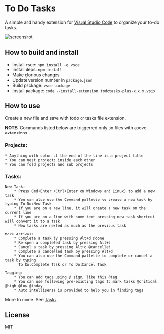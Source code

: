 # To Do Tasks

A simple and handy extension for [Visual Studio Code](http://code.visualstudio.com/) to organize your to-do tasks.

![screenshot](https://user-images.githubusercontent.com/81008/44176006-0bf68f00-a0b6-11e8-8cfd-6df4825411e6.png)

## How to build and install

- Install vsce: `npm install -g vsce`
- Install deps: `npm install`
- Make glorious changes
- Update version number in `package.json`
- Build package: `vsce package`
- Install package: `code --install-extension todotasks-plus-x.x.x.vsix`

## How to use

Create a new file and save with todo or tasks file extension.

**NOTE:** Commands listed below are triggerred only on files with above extensions.

### Projects:

    * Anything with colon at the end of the line is a project title
    * You can nest projects inside each other
    * You can fold projects and sub projects

### Tasks:

    New Task:
        * Press Cmd+Enter (Ctrl+Enter on Windows and Linux) to add a new task
        * You can also use the Command pallette to create a new task by typing To Do:New Task
        * If you are on a new line, it will create a new task on the current line
        * If you are on a line with some text pressing new task shortcut will convert it to a task
        * New tasks are nested as much as the previous task

    More Actions:
        * Complete a task by pressing Alt+d @done
        * Re-open a completed task by pressing Alt+d
        * Cancel a task by pressing Alt+c @cancelled
        * Complete a cancelled task by pressing Alt+d
        * You can also use the Command pallette to complete or cancel a task by typing
          To Do:Complete Task or To Do:Cancel Task

    Tagging:
        * You can add tags using @ sign, like this @tag
        * You can use following pre-existing tags to mark tasks @critical @high @low @today
        * Auto intellisense is provided to help you in finding tags

More to come. See [Tasks](todotasks-project.tasks).

## License

[MIT](LICENSE.md)
